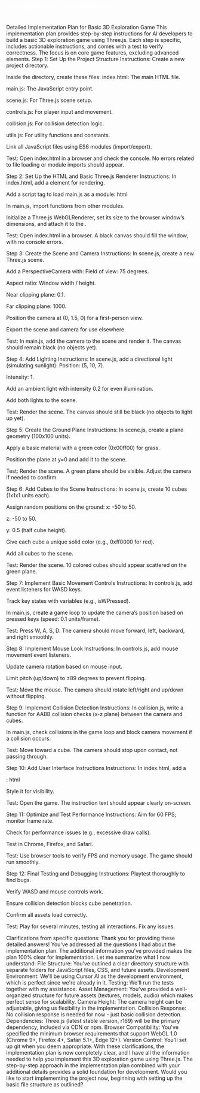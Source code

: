 Detailed Implementation Plan for Basic 3D Exploration Game
This implementation plan provides step-by-step instructions for AI developers to build a basic 3D exploration game using Three.js. Each step is specific, includes actionable instructions, and comes with a test to verify correctness. The focus is on core game features, excluding advanced elements.
Step 1: Set Up the Project Structure
Instructions:
Create a new project directory.

Inside the directory, create these files:
index.html: The main HTML file.

main.js: The JavaScript entry point.

scene.js: For Three.js scene setup.

controls.js: For player input and movement.

collision.js: For collision detection logic.

utils.js: For utility functions and constants.

Link all JavaScript files using ES6 modules (import/export).

Test:
Open index.html in a browser and check the console. No errors related to file loading or module imports should appear.

Step 2: Set Up the HTML and Basic Three.js Renderer
Instructions:
In index.html, add a <canvas> element for rendering.

Add a script tag to load main.js as a module:
html

<script type="module" src="main.js"></script>

In main.js, import functions from other modules.

Initialize a Three.js WebGLRenderer, set its size to the browser window’s dimensions, and attach it to the <canvas>.

Test:
Open index.html in a browser. A black canvas should fill the window, with no console errors.

Step 3: Create the Scene and Camera
Instructions:
In scene.js, create a new Three.js scene.

Add a PerspectiveCamera with:
Field of view: 75 degrees.

Aspect ratio: Window width / height.

Near clipping plane: 0.1.

Far clipping plane: 1000.

Position the camera at (0, 1.5, 0) for a first-person view.

Export the scene and camera for use elsewhere.

Test:
In main.js, add the camera to the scene and render it. The canvas should remain black (no objects yet).

Step 4: Add Lighting
Instructions:
In scene.js, add a directional light (simulating sunlight):
Position: (5, 10, 7).

Intensity: 1.

Add an ambient light with intensity 0.2 for even illumination.

Add both lights to the scene.

Test:
Render the scene. The canvas should still be black (no objects to light up yet).

Step 5: Create the Ground Plane
Instructions:
In scene.js, create a plane geometry (100x100 units).

Apply a basic material with a green color (0x00ff00) for grass.

Position the plane at y=0 and add it to the scene.

Test:
Render the scene. A green plane should be visible. Adjust the camera if needed to confirm.

Step 6: Add Cubes to the Scene
Instructions:
In scene.js, create 10 cubes (1x1x1 units each).

Assign random positions on the ground:
x: -50 to 50.

z: -50 to 50.

y: 0.5 (half cube height).

Give each cube a unique solid color (e.g., 0xff0000 for red).

Add all cubes to the scene.

Test:
Render the scene. 10 colored cubes should appear scattered on the green plane.

Step 7: Implement Basic Movement Controls
Instructions:
In controls.js, add event listeners for WASD keys.

Track key states with variables (e.g., isWPressed).

In main.js, create a game loop to update the camera’s position based on pressed keys (speed: 0.1 units/frame).

Test:
Press W, A, S, D. The camera should move forward, left, backward, and right smoothly.

Step 8: Implement Mouse Look
Instructions:
In controls.js, add mouse movement event listeners.

Update camera rotation based on mouse input.

Limit pitch (up/down) to ±89 degrees to prevent flipping.

Test:
Move the mouse. The camera should rotate left/right and up/down without flipping.

Step 9: Implement Collision Detection
Instructions:
In collision.js, write a function for AABB collision checks (x-z plane) between the camera and cubes.

In main.js, check collisions in the game loop and block camera movement if a collision occurs.

Test:
Move toward a cube. The camera should stop upon contact, not passing through.

Step 10: Add User Interface Instructions
Instructions:
In index.html, add a <div>:
html

<div style="position: absolute; top: 10px; color: white;">Use WASD to move, mouse to look around.</div>

Style it for visibility.

Test:
Open the game. The instruction text should appear clearly on-screen.

Step 11: Optimize and Test Performance
Instructions:
Aim for 60 FPS; monitor frame rate.

Check for performance issues (e.g., excessive draw calls).

Test in Chrome, Firefox, and Safari.

Test:
Use browser tools to verify FPS and memory usage. The game should run smoothly.

Step 12: Final Testing and Debugging
Instructions:
Playtest thoroughly to find bugs.

Verify WASD and mouse controls work.

Ensure collision detection blocks cube penetration.

Confirm all assets load correctly.

Test:
Play for several minutes, testing all interactions. Fix any issues.



Clarifications from specific questions:
Thank you for providing these detailed answers! You've addressed all the questions I had about the implementation plan. The additional information you've provided makes the plan 100% clear for implementation. Let me summarize what I now understand:
File Structure: You've outlined a clear directory structure with separate folders for JavaScript files, CSS, and future assets.
Development Environment: We'll be using Cursor AI as the development environment, which is perfect since we're already in it.
Testing: We'll run the tests together with my assistance.
Asset Management: You've provided a well-organized structure for future assets (textures, models, audio) which makes perfect sense for scalability.
Camera Height: The camera height can be adjustable, giving us flexibility in the implementation.
Collision Response: No collision response is needed for now - just basic collision detection.
Dependencies: Three.js (latest stable version, r169) will be the primary dependency, included via CDN or npm.
Browser Compatibility: You've specified the minimum browser requirements that support WebGL 1.0 (Chrome 9+, Firefox 4+, Safari 5.1+, Edge 12+).
Version Control: You'll set up git when you deem appropriate.
With these clarifications, the implementation plan is now completely clear, and I have all the information needed to help you implement this 3D exploration game using Three.js. The step-by-step approach in the implementation plan combined with your additional details provides a solid foundation for development.
Would you like to start implementing the project now, beginning with setting up the basic file structure as outlined?